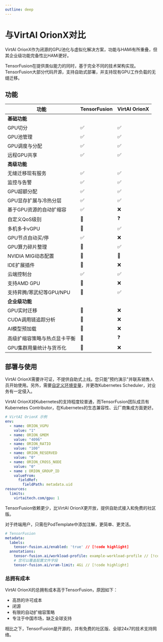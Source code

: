 ```yaml
---
outline: deep
---
```


# 与VirtAI OrionX对比

VirtAI OrionX作为闭源的GPU池化与虚拟化解决方案，功能与HAMi有所重叠，但其企业级功能完备性比HAMi更好。

TensorFusion在提供类似能力的同时，基于完全不同的技术架构实现。TensorFusion大部分代码开源，支持自助式部署，并支持现有GPU工作负载的无缝迁移。

## 功能

| 功能 | TensorFusion | VirtAI OrionX |
| --- | --- | --- |
| <b>基础功能</b> |  |  |
| GPU切分 | ✅ | ✅ |
| GPU池管理 | ✅ | ✅ |
| GPU调度与分配 | ✅ | ✅ |
| 远程GPU共享 | ✅ | ✅ |
| <b>高级功能</b> |  |  |
| 无缝迁移现有服务 | ✅ | ✅ |
| 监控与告警 | ✅ | ✅ |
| GPU超额分配 | ✅ | ✅ |
| GPU显存扩展与冷热分层 | ✅ | ✅ |
| 基于GPU资源的自动扩缩容 | ✅ | ❌ |
| 自定义QoS级别 | 🚧 | ❓ |
| 多机多卡vGPU | 🚧 | ✅ |
| GPU节点自动买/停 | ✅ | ❌ |
| GPU算力碎片整理 | 🚧 | ✅ |
| NVIDIA MIG动态配置 | 👋 | 👋 |
| IDE扩展插件 | 🚧 | ❌ |
| 云端控制台 | ✅ | ✅ |
| 支持AMD GPU | 🚧 | ❌ |
| 支持昇腾/寒武纪等GPU/NPU | 🚧 | ✅ |
| <b>企业级功能</b> |  |  |
| GPU实时迁移 | 🚧 | ❌ |
| CUDA调用链追踪分析 | 🚧 | ❌ |
| AI模型预加载 | 🚧 | ❌ |
| 高级扩缩容策略与热点显卡平衡 | 🚧 | ❓ |
| GPU集群用量统计与货币化 | 🚧 | ❌ |


## 部署与使用

VirtAI OrionX需要许可证，不提供自助式上线。您只能"预约演示"并联系销售人员开始使用。另外，需要[自定义环境变量](https://virtaitech.com/development?doc=4r4gnqv5j9qgw70njj2a2jnzma)，并更改Kubernetes Scheduler，对业务有一定侵入。

VirtAI OrionX对Kubernetes的支持程度较普通，而TensorFusion团队成员有Kubernetes Contributor，在Kubernetes的生态兼容性、云厂商集成方面更好。

```yaml
# VirtAI OrionX 示例
env:
  - name: ORION_VGPU
    value: "1"
  - name: ORION_GMEM
    value: "4096"
  - name: ORION_RATIO
    value: "100"
  - name: ORION_RESERVED
    value: "0"
  - name: ORION_CROSS_NODE
    value: "0"
  - name : ORION_GROUP_ID
    valueFrom:
      fieldRef:
        fieldPath: metadata.uid
resources:
  limits:
    virtaitech.com/gpu: 1
```

TensorFusion依赖更少，比VirtAI OrionX更开放，提供自助式接入和免费的社区版。

对于终端用户，只需在PodTemplate中添加注解，更简单、更灵活。

```yaml
# TensorFusion
metadata:
  labels:
    tensor-fusion.ai/enabled: 'true' // [!code highlight]
  annotations:
    tensor-fusion.ai/workload-profile: example-workload-profile // [!code highlight]
    # 您可以覆盖配置文件字段
    tensor-fusion.ai/vram-limit: 4Gi // [!code highlight]
```

### 总拥有成本

VirtAI OrionX的总拥有成本高于TensorFusion，原因如下：

- 高昂的许可成本
- 闭源
- 有限的自动扩缩容策略
- 专注于中国市场，缺乏全球支持

相比之下，TensorFusion是开源的，并有免费的社区版、全球24x7的技术支持网络。